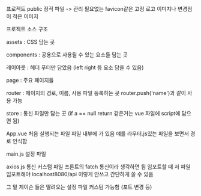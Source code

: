 프로젝트 public
정적 파일 -> 관리 필요없는 favicon같은 고정 로고 이미지나
변경점이 적은 이미지

프로젝트 소스 구조 

assets : CSS 담는 곳

components : 공용으로 사용될 수 있는 요소들 담는 곳

레이아웃 : 헤더 푸터만 담았음 (left right 등 요소 담을 수 있음)

page : 주요 페이지들

router : 페이지의 경로, 이름, 사용 파일 등록하는 곳 router.push('name')과 같이 사용 가능

store : 통신 파일만 담는 곳 (if a == null return 같은거는 vue 파일에 script에 담으면 됨)

App.vue 처음 실행되는 파일
파일 내부에 <router-view />가 있음 얘를 라우터.js있는 파일을 보면서 경로 인식함

main.js 설정 파일 

axios.js 통신 커스텀 파일 프론트의 fatch 통신이라 생각하면 됨 임포트할 때 저 파일 임포트해야
localhost8080/api 이렇게 안쓰고 간단하게 쓸 수 있음

그 밑 제이슨 들은 딸려오는 설정 파일 커스텀 가능함 (포트 변경 등)